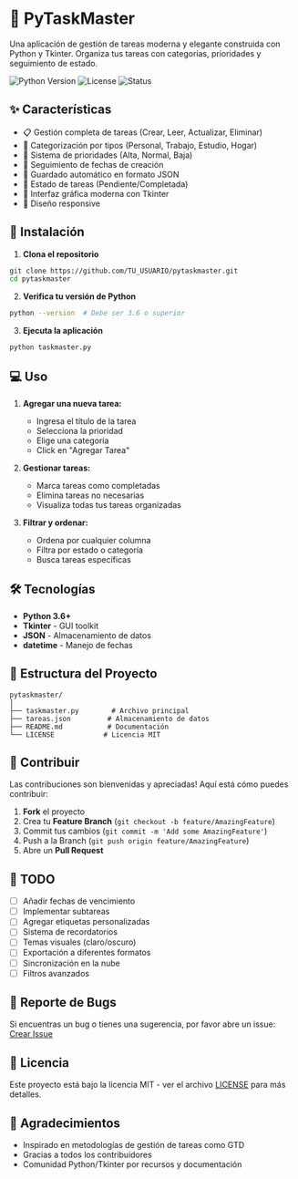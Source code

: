 # 📝 PyTaskMaster

Una aplicación de gestión de tareas moderna y elegante construida con Python y Tkinter. Organiza tus tareas con categorías, prioridades y seguimiento de estado.

![Python Version](https://img.shields.io/badge/python-3.6+-blue.svg)
![License](https://img.shields.io/badge/license-MIT-green.svg)
![Status](https://img.shields.io/badge/status-active-success.svg)

## ✨ Características

- 📋 Gestión completa de tareas (Crear, Leer, Actualizar, Eliminar)
- 🎨 Categorización por tipos (Personal, Trabajo, Estudio, Hogar)
- 🚨 Sistema de prioridades (Alta, Normal, Baja)
- 📅 Seguimiento de fechas de creación
- 💾 Guardado automático en formato JSON
- 🎯 Estado de tareas (Pendiente/Completada)
- 🎨 Interfaz gráfica moderna con Tkinter
- 📱 Diseño responsive

## 🚀 Instalación

1. **Clona el repositorio**
```bash
git clone https://github.com/TU_USUARIO/pytaskmaster.git
cd pytaskmaster
```

2. **Verifica tu versión de Python**
```bash
python --version  # Debe ser 3.6 o superior
```

3. **Ejecuta la aplicación**
```bash
python taskmaster.py
```

## 💻 Uso

1. **Agregar una nueva tarea:**
   - Ingresa el título de la tarea
   - Selecciona la prioridad
   - Elige una categoría
   - Click en "Agregar Tarea"

2. **Gestionar tareas:**
   - Marca tareas como completadas
   - Elimina tareas no necesarias
   - Visualiza todas tus tareas organizadas

3. **Filtrar y ordenar:**
   - Ordena por cualquier columna
   - Filtra por estado o categoría
   - Busca tareas específicas

## 🛠️ Tecnologías

- **Python 3.6+**
- **Tkinter** - GUI toolkit
- **JSON** - Almacenamiento de datos
- **datetime** - Manejo de fechas

## 📁 Estructura del Proyecto

```
pytaskmaster/
│
├── taskmaster.py        # Archivo principal
├── tareas.json         # Almacenamiento de datos
├── README.md           # Documentación
└── LICENSE            # Licencia MIT
```

## 🤝 Contribuir

Las contribuciones son bienvenidas y apreciadas! Aquí está cómo puedes contribuir:

1. **Fork** el proyecto
2. Crea tu **Feature Branch** (`git checkout -b feature/AmazingFeature`)
3. Commit tus cambios (`git commit -m 'Add some AmazingFeature'`)
4. Push a la Branch (`git push origin feature/AmazingFeature`)
5. Abre un **Pull Request**

## 📝 TODO

- [ ] Añadir fechas de vencimiento
- [ ] Implementar subtareas
- [ ] Agregar etiquetas personalizadas
- [ ] Sistema de recordatorios
- [ ] Temas visuales (claro/oscuro)
- [ ] Exportación a diferentes formatos
- [ ] Sincronización en la nube
- [ ] Filtros avanzados

## 🐛 Reporte de Bugs

Si encuentras un bug o tienes una sugerencia, por favor abre un issue:
[Crear Issue](https://github.com/TU_USUARIO/pytaskmaster/issues)

## 📜 Licencia

Este proyecto está bajo la licencia MIT - ver el archivo [LICENSE](LICENSE) para más detalles.

## 🙏 Agradecimientos

- Inspirado en metodologías de gestión de tareas como GTD
- Gracias a todos los contribuidores
- Comunidad Python/Tkinter por recursos y documentación
